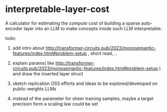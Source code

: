 # interpretable-layer-cost
A calculator for estimating the _compute_ cost of building a sparse auto-encoder layer into an LLM to make concepts inside such LLM interpretable.

todo: 
1. add intro about http://transformer-circuits.pub/2023/monosemantic-features/index.html#problem-setup , short read, ..

2. explain params( like http://transformer-circuits.pub/2023/monosemantic-features/index.html#problem-setup ) and draw the inserted layer struct

3. sketch replication OSS efforts and ideas to be explored/developed on public-weights LLMs

4. instead of the parameter for sheer training samples, maybe a target precision form a scaling law could be set
